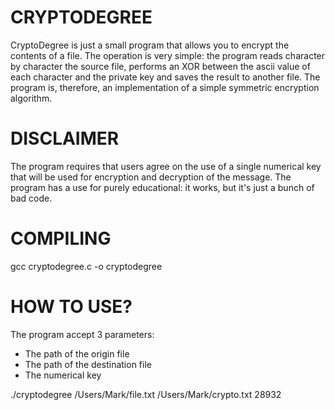 CRYPTODEGREE
=============
CryptoDegree is just a small program that allows you to encrypt the contents of a file.
The operation is very simple: the program reads character by character the source file, performs an XOR between the ascii value of each character and the private key and saves the result to another file.
The program is, therefore, an implementation of a simple symmetric encryption algorithm.

DISCLAIMER
=============
The program requires that users agree on the use of a single numerical key that will be used for encryption and decryption of the message.
The program has a use for purely educational: it works, but it's just a bunch of bad code.

COMPILING
=============
gcc cryptodegree.c -o cryptodegree

HOW TO USE?
=============
The program accept 3 parameters: 
- The path of the origin file
- The path of the destination file
- The numerical key

./cryptodegree /Users/Mark/file.txt /Users/Mark/crypto.txt 28932